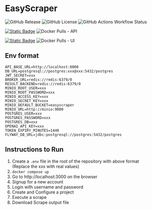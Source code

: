 # EasyScraper

![GitHub Release](https://img.shields.io/github/v/release/tejas0908/easyscraper)
![GitHub License](https://img.shields.io/github/license/tejas0908/easyscraper)
![GitHub Actions Workflow Status](https://img.shields.io/github/actions/workflow/status/tejas0908/EasyScraper/docker-build-push.yaml)



[![Static Badge](https://img.shields.io/badge/Dockerhub%20API%20image-blue?logo=docker&logoColor=white)](https://hub.docker.com/r/tejas0908/easyscraper-api)
![Docker Pulls - API](https://img.shields.io/docker/pulls/tejas0908/easyscraper-api)

[![Static Badge](https://img.shields.io/badge/Dockerhub%20UI%20image-blue?logo=docker&logoColor=white)](https://hub.docker.com/r/tejas0908/easyscraper-ui)
![Docker Pulls - UI](https://img.shields.io/docker/pulls/tejas0908/easyscraper-ui)


## Env format

```.env
API_BASE_URL=http://localhost:8000
DB_URL=postgresql://postgres:xxx@xxx:5432/postgres
JWT_SECRET=xxx
BROKER_URL=redis://redis:6379/0
RESULT_BACKEND=redis://redis:6379/0
MINIO_ROOT_USER=xxx
MINIO_ROOT_PASSWORD=xxx
MINIO_ACCESS_KEY=xxx
MINIO_SECRET_KEY=xxx
MINIO_DEFAULT_BUCKET=easyscraper
MINIO_URL=http://minio:9000
POSTGRES_USER=xxx
POSTGRES_PASSWORD=xxx
POSTGRES_DB=xxx
OPENAI_API_KEY=xxx
TOKEN_EXPIRY_MINUTES=1440
FLYWAY_DB_URL=jdbc:postgresql://postgres:5432/postgres
```

## Instructions to Run

1. Create a `.env` file in the root of the repository with above format (Replace the xxx with real values)
1. `docker compose up`
2. Go to http://localhost:3000 on the browser
3. Signup for a new account
4. Login with username and password
5. Create and Configure a project
6. Execute a scrape
7. Download Scrape output file
